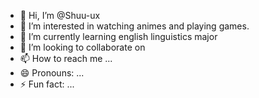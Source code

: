 - 👋 Hi, I’m @Shuu-ux
- 👀 I’m interested in watching animes and playing games. 
- 🌱 I’m currently learning english linguistics major
- 💞️ I’m looking to collaborate on 
- 📫 How to reach me ...
- 😄 Pronouns: ...
- ⚡ Fun fact: ...

<!---
Shuu-ux/Shuu-ux is a ✨ special ✨ repository because its `README.md` (this file) appears on your GitHub profile.
You can click the Preview link to take a look at your changes.
--->
